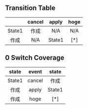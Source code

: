 ## Transition Table

| |cancel|apply|hoge|
| :----: | :----: | :----: | :----: |
|State1|作成|N/A|N/A|
|作成|N/A|State1|[*]|

## 0 Switch Coverage

|state|event|state|
| :----: | :----: | :----: |
|State1|cancel|作成|
|作成|apply|State1|
|作成|hoge|[*]|
